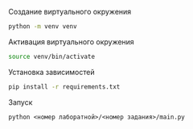 Создание виртуального окружения
```bash
python -m venv venv
```

Активация виртуального окружения
```bash
source venv/bin/activate
```

Установка зависимостей
```bash
pip install -r requirements.txt
```

Запуск
```
python <номер лаборатной>/<номер задания>/main.py
```
